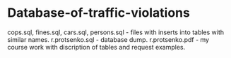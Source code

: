 # Database-of-traffic-violations
cops.sql, fines.sql, cars.sql, persons.sql - files with inserts into tables with similar names.
r.protsenko.sql - database dump.
r.protsenko.pdf - my course work with discription of tables and request examples.
